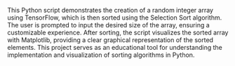 This Python script demonstrates the creation of a random integer array using TensorFlow, which is then sorted using the Selection Sort algorithm. The user is prompted to input the desired size of the array, ensuring a customizable experience. After sorting, the script visualizes the sorted array with Matplotlib, providing a clear graphical representation of the sorted elements. This project serves as an educational tool for understanding the implementation and visualization of sorting algorithms in Python.

